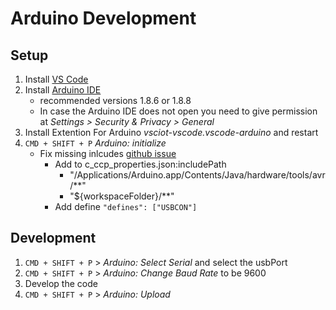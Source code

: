 # Arduino Development


## Setup
1. Install [VS Code](https://code.visualstudio.com/download) 
2. Install [Arduino IDE](https://www.arduino.cc/en/main/software#download) 
    - recommended versions 1.8.6 or 1.8.8
    - In case the Arduino IDE does not open you need to give permission at _Settings > Security & Privacy > General_
3. Install Extention For Arduino _vsciot-vscode.vscode-arduino_ and restart
4. ```CMD + SHIFT + P``` _Arduino: initialize_
    - Fix missing inlcudes [github issue](https://github.com/microsoft/vscode-cpptools/issues/2610)
        - Add to c_ccp_properties.json:includePath 
            - "/Applications/Arduino.app/Contents/Java/hardware/tools/avr/**"
            - "${workspaceFolder}/**"
        - Add define ```"defines": ["USBCON"]```
    

## Development 
1. ```CMD + SHIFT + P``` > _Arduino: Select Serial_ and select the usbPort
2. ```CMD + SHIFT + P``` > _Arduino: Change Baud Rate_ to be 9600
3. Develop the code
4. ```CMD + SHIFT + P``` > _Arduino: Upload_ 
